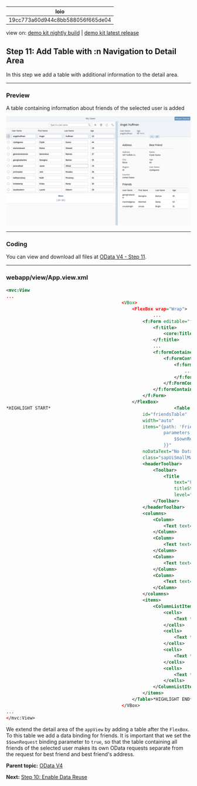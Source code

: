 <!-- loio19cc773a60d944c8bb588056f665de04 -->

| loio |
| -----|
| 19cc773a60d944c8bb588056f665de04 |

<div id="loio">

view on: [demo kit nightly build](https://openui5nightly.hana.ondemand.com/#/topic/19cc773a60d944c8bb588056f665de04) | [demo kit latest release](https://openui5.hana.ondemand.com/#/topic/19cc773a60d944c8bb588056f665de04)</div>

## Step 11: Add Table with :n Navigation to Detail Area

In this step we add a table with additional information to the detail area.

***

<a name="loio19cc773a60d944c8bb588056f665de04__section_bt4_fxc_z1b"/>

### Preview

   
  
<a name="loio19cc773a60d944c8bb588056f665de04__fig_ybl_pdx_4cb"/>A table containing information about friends of the selected user is added

 ![](loio45abd62d7de84704b6ff318cba56d62e_LowRes.png "A table containing information about friends of the selected user is added") 

***

<a name="loio19cc773a60d944c8bb588056f665de04__section_tsr_gxc_z1b"/>

### Coding

You can view and download all files at [OData V4 - Step 11](https://openui5.hana.ondemand.com/#/entity/sap.ui.core.tutorial.odatav4/sample/sap.ui.core.tutorial.odatav4.11/code).

***

<a name="loio19cc773a60d944c8bb588056f665de04__section_pp2_mxc_z1b"/>

### webapp/view/App.view.xml

``` xml
<mvc:View
...
											<VBox>
												<FlexBox wrap="Wrap">
														...
													<f:Form	editable="false">
														<f:title>
															<core:Title text="{i18n>bestFriendTitleText}" />
														</f:title>
														...
														<f:formContainers>
															<f:FormContainer>
																<f:formElements>
																	...
																</f:formElements>
															</f:FormContainer>
														</f:formContainers>
													</f:Form>
												</FlexBox>
*HIGHLIGHT START*												<Table
													id="friendsTable"
													width="auto"
													items="{path: 'Friends',
															parameters: {
																$$ownRequest: true
															}}"
													noDataText="No Data"
													class="sapUiSmallMarginBottom">
													<headerToolbar>
														<Toolbar>
															<Title
																text="Friends"
																titleStyle="H3"
																level="H3"/>
														</Toolbar>
													</headerToolbar>
													<columns>
														<Column>
															<Text text="User Name"/>
														</Column>
														<Column>
															<Text text="First Name"/>
														</Column>
														<Column>
															<Text text="Last Name"/>
														</Column>
														<Column>
															<Text text="Age"/>
														</Column>
													</columns>
													<items>
														<ColumnListItem>
															<cells>
																<Text text="{UserName}"/>
															</cells>
															<cells>
																<Text text="{FirstName}"/>
															</cells>
															<cells>
																<Text text="{LastName}"/>
															</cells>
															<cells>
																<Text text="{Age}"/>
															</cells>
														</ColumnListItem>
													</items>
												</Table>*HIGHLIGHT END*
											</VBox>
...
</mvc:View>
```

We extend the detail area of the `appView` by adding a table after the `FlexBox`. To this table we add a data binding for friends. It is important that we set the `$$ownRequest` binding parameter to `true`, so that the table containing all friends of the selected user makes its own OData requests separate from the request for best friend and best friend's address.

**Parent topic:** [OData V4](OData_V4_bcdbde6.md "In this tutorial, we explore how features of OData V4 can be used in OpenUI5. We write a small app that consumes data from an OData V4 service to understand how to access, modify, aggregate, and filter data in an OData V4 model.")

**Next:** [Step 10: Enable Data Reuse](Step_10_Enable_Data_Reuse_e687dbd.md "In this step we avoid unnecessary back-end requests by preventing the destruction of data shown in the detail area when sorting or filtering the list.")

